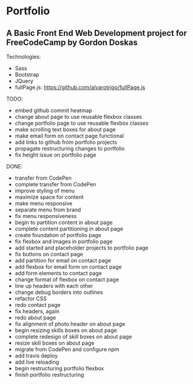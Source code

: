 # Portfolio

## A Basic Front End Web Development project for FreeCodeCamp by Gordon Doskas

Technologies:
- Sass
- Bootstrap
- JQuery
- fullPage.js: https://github.com/alvarotrigo/fullPage.js

TODO:
- embed github commit heatmap
- change about page to use reusable flexbox classes
- change portfolio page to use reusable flexbox classes
- make scrolling text boxes for about page
- make email form on contact page functional
- add links to github from portfolio projects
- propagate restructuring changes to portfolio
- fix height issue on portfolio page

DONE:
- transfer from CodePen
- complete transfer from CodePen
- improve styling of menu
- maximize space for content
- make menu responsive
- separate menu from brand
- fix menu responsiveness
- begin to partition content in about page
- complete content partitioning in about page
- create foundation of portfolio page
- fix flexbox and images in portfolio page
- add started and placeholder projects to portfolio page
- fix buttons on contact page
- add partition for email on contact page
- add flexbox for email form on contact page
- add form elements to contact page
- change format of flexbox on contact page
- line up headers with each other
- change debug borders into outlines
- refactor CSS
- redo contact page
- fix headers, again
- redo about page
- fix alignment of photo header on about page
- begin resizing skills boxes on about page
- complete redesign of skill boxes on about page
- resize skill boxes on about page
- migrate from CodePen and configure npm
- add travis deploy
- add live reloading
- begin restructuring portfolio flexbox
- finish portfolio restructuring
